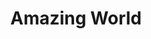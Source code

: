 ---
pid: llp135
title: Amazing World
location_transcription: Philadelphia PA (Art Museum ???)
coordinates: "[-75.180315087771, 39.965115631906]"
zipcode: '19130'
gen_neighborhood: North Philadelphia
neighborhood: Art Museum,Francisville
outside_phl: 
age: '11'
age_range: 6-13
instagram: 
image_file_name: llp_135.jpg
proposal_transcription: My monument symbolizes  that the world is a beautiful place.  I
  screen of videos of kind words.  A plaque of motivating words.  A realistic looking
  globe.  A flower garden.
topic: Education,Globalism,Uplifting,Youth,Love,Freedom
topic_summary: 0, 0, 0, 0, 0, 0, 0
type: Garden,Mural,Sculpture Statue,Plaque,Digital Project,Image
keywords_other: 
credit: 'Random Student #1 The Original'
image_labels: 
twitter: 
facebook: 
permalink: "/monuments/llp135/"
layout: item-page
---